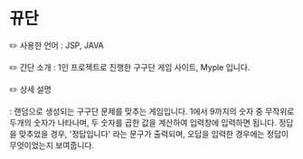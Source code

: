 # 뀨단

✏️ 사용한 언어 : JSP, JAVA

✏️ 간단 소개 : 1인 프로젝트로 진행한 구구단 게임 사이트, Myple 입니다.

✏️ 상세 설명

: 랜덤으로 생성되는 구구단 문제를 맞추는 게임입니다. 1에서 9까지의 숫자 중 무작위로 두개의 숫자가 나타나며, 두 숫자를 곱한 값을 계산하여 입력창에 입력하면 됩니다. 정답을 맞추었을 경우, '정답입니다' 라는 문구가 출력되며, 오답을 입력한 경우에는 정답이 무엇이었는지 보여줍니다.
